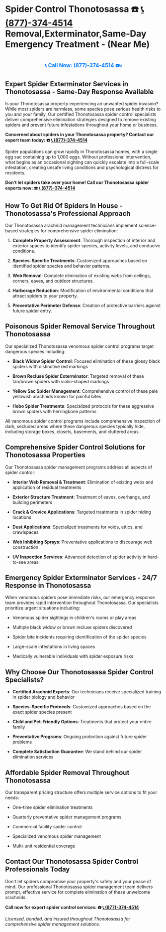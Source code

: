 # Spider Control Thonotosassa ☎️ [📞 (877)-374-4514](https://pest-control-4514.netlify.app) Removal,Exterminator,Same-Day Emergency Treatment - (Near Me)
# 

<p align="center" style="font-size: 1.2em; font-weight: bold; margin: 20px 0;">
  <a href="https://pest-control-4514.netlify.app" target="_blank" style="color: #007BFF; text-decoration: none;">📞 Call Now: (877)-374-4514 ☎️💧</a>
</p>

## Expert Spider Exterminator Services in Thonotosassa - Same-Day Response Available

Is your Thonotosassa property experiencing an unwanted spider invasion? While most spiders are harmless, some species pose serious health risks to you and your family. Our certified Thonotosassa spider control specialists deliver comprehensive elimination strategies designed to remove existing spiders and prevent future infestations throughout your home or business.

**Concerned about spiders in your Thonotosassa property? Contact our expert team today: ☎️ [📞 (877)-374-4514](https://pest-control-4514.netlify.app)**

Spider populations can grow rapidly in Thonotosassa homes, with a single egg sac containing up to 1,000 eggs. Without professional intervention, what begins as an occasional sighting can quickly escalate into a full-scale infestation, creating unsafe living conditions and psychological distress for residents.

**Don't let spiders take over your home! Call our Thonotosassa spider experts now: ☎️ [📞 (877)-374-4514](https://pest-control-4514.netlify.app)**

## How To Get Rid Of Spiders In House - Thonotosassa's Professional Approach

Our Thonotosassa arachnid management technicians implement science-based strategies for comprehensive spider elimination:

1. **Complete Property Assessment**: Thorough inspection of interior and exterior spaces to identify spider species, activity levels, and conducive conditions.

2. **Species-Specific Treatments**: Customized approaches based on identified spider species and behavior patterns.

3. **Web Removal**: Complete elimination of existing webs from ceilings, corners, eaves, and outdoor structures.

4. **Harborage Reduction**: Modification of environmental conditions that attract spiders to your property.

5. **Preventative Perimeter Defense**: Creation of protective barriers against future spider entry.

## Poisonous Spider Removal Service Throughout Thonotosassa

Our specialized Thonotosassa venomous spider control programs target dangerous species including:

- **Black Widow Spider Control**: Focused elimination of these glossy black spiders with distinctive red markings

- **Brown Recluse Spider Exterminator**: Targeted removal of these tan/brown spiders with violin-shaped markings

- **Yellow Sac Spider Management**: Comprehensive control of these pale yellowish arachnids known for painful bites

- **Hobo Spider Treatments**: Specialized protocols for these aggressive brown spiders with herringbone patterns

All venomous spider control programs include comprehensive inspection of dark, secluded areas where these dangerous species typically hide, including storage boxes, closets, basements, and cluttered areas.

## Comprehensive Spider Control Solutions for Thonotosassa Properties

Our Thonotosassa spider management programs address all aspects of spider control:

- **Interior Web Removal & Treatment**: Elimination of existing webs and application of residual treatments

- **Exterior Structure Treatment**: Treatment of eaves, overhangs, and building perimeters

- **Crack & Crevice Applications**: Targeted treatments in spider hiding locations

- **Dust Applications**: Specialized treatments for voids, attics, and crawlspaces

- **Web Inhibiting Sprays**: Preventative applications to discourage web construction

- **UV Inspection Services**: Advanced detection of spider activity in hard-to-see areas

## Emergency Spider Exterminator Services - 24/7 Response in Thonotosassa

When venomous spiders pose immediate risks, our emergency response team provides rapid intervention throughout Thonotosassa. Our specialists prioritize urgent situations including:

- Venomous spider sightings in children's rooms or play areas

- Multiple black widow or brown recluse spiders discovered

- Spider bite incidents requiring identification of the spider species

- Large-scale infestations in living spaces

- Medically vulnerable individuals with spider exposure risks

## Why Choose Our Thonotosassa Spider Control Specialists?

- **Certified Arachnid Experts**: Our technicians receive specialized training in spider biology and behavior

- **Species-Specific Protocols**: Customized approaches based on the exact spider species present

- **Child and Pet-Friendly Options**: Treatments that protect your entire family

- **Preventative Programs**: Ongoing protection against future spider problems

- **Complete Satisfaction Guarantee**: We stand behind our spider elimination services

## Affordable Spider Removal Throughout Thonotosassa

Our transparent pricing structure offers multiple service options to fit your needs:

- One-time spider elimination treatments

- Quarterly preventative spider management programs

- Commercial facility spider control

- Specialized venomous spider management

- Multi-unit residential coverage

## Contact Our Thonotosassa Spider Control Professionals Today

Don't let spiders compromise your property's safety and your peace of mind. Our professional Thonotosassa spider management team delivers prompt, effective service for complete elimination of these unwelcome arachnids.

**Call now for expert spider control services: ☎️ [📞 (877)-374-4514](https://pest-control-4514.netlify.app)**

*Licensed, bonded, and insured throughout Thonotosassa for comprehensive spider management solutions.*
